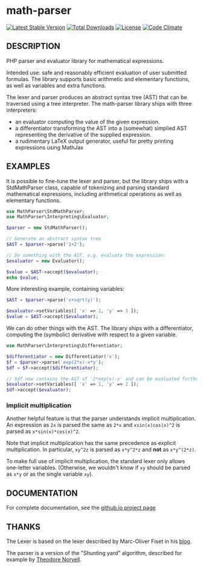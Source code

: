 # math-parser

[![Latest Stable Version](https://poser.pugx.org/mossadal/math-parser/v/stable)](https://packagist.org/packages/mossadal/math-parser) [![Total Downloads](https://poser.pugx.org/mossadal/math-parser/downloads)](https://packagist.org/packages/mossadal/math-parser)  [![License](https://poser.pugx.org/mossadal/math-parser/license)](https://packagist.org/packages/mossadal/math-parser)
[![Code Climate](https://codeclimate.com/github/mossadal/math-parser/badges/gpa.svg)](https://codeclimate.com/github/mossadal/math-parser)

## DESCRIPTION

PHP parser and evaluator library for mathematical expressions.

Intended use: safe and reasonably efficient evaluation of user submitted formulas. The library supports basic arithmetic and elementary functions, as well as variables and extra functions.

The lexer and parser produces an abstract syntax tree (AST) that can be traversed using a tree interpreter. The math-parser library ships with three interpreters:

* an evaluator computing the value of the given expression.
* a differentiator transforming the AST into a (somewhat) simplied AST representing the derivative of the supplied expression.
* a rudimentary LaTeX output generator, useful for pretty printing expressions using MathJax


## EXAMPLES

It is possible to fine-tune the lexer and parser, but the library ships with a StdMathParser class, capable of tokenizing and parsing standard mathematical expressions, including arithmetical operations as well as elementary functions.

```php
use MathParser\StdMathParser;
use MathParser\Interpreting\Evaluator;

$parser = new StdMathParser();

// Generate an abstract syntax tree
$AST = $parser->parse('1+2');

// Do something with the AST, e.g. evaluate the expression:
$evaluator = new Evaluator();

$value = $AST->accept($evaluator);
echo $value;
```

More interesting example, containing variables:

```php
$AST = $parser->parse('x+sqrt(y)');

$evaluator->setVariables([ 'x' => 2, 'y' => 3 ]);
$value = $AST->accept($evaluator);
```

We can do other things with the AST. The library ships with a differentiator, computing the (symbolic) derivative with respect to a given variable.

```php
use MathParser\Interpreting\Differentiator;

$differentiator = new Differentiator('x');
$f = $parser->parse('exp(2*x)-x*y');
$df = $f->accept($differentiator);

// $df now contains the AST of '2*exp(x)-y' and can be evaluated further
$evaluator->setVariables([ 'x' => 1, 'y' => 2 ]);
$df->accept($evaluator);
```

### Implicit multiplication

Another helpful feature is that the parser understands implicit multiplication. An expression as `2x` is parsed the same as `2*x` and `xsin(x)cos(x)^2` is parsed as `x*sin(x)*cos(x)^2`.

Note that implicit multiplication has the same precedence as explicit multiplication. In particular, `xy^2z` is parsed as `x*y^2*z` and **not** as `x*y^(2*z)`.

To make full use of implicit multiplication, the standard lexer only allows one-letter variables. (Otherwise, we wouldn't know if `xy` should be parsed as `x*y` or as the single variable `xy`).

## DOCUMENTATION

For complete documentation, see the [github.io project page](http://mossadal.github.io/math-parser/index.html)

## THANKS

The Lexer is based on the lexer described by Marc-Oliver Fiset in his [blog](http://marcofiset.com/programming-language-implementation-part-1-lexer/).

The parser is a version of the "Shunting yard" algorithm, described for example by [Theodore Norvell](http://www.engr.mun.ca/~theo/Misc/exp_parsing.htm#shunting_yard).
